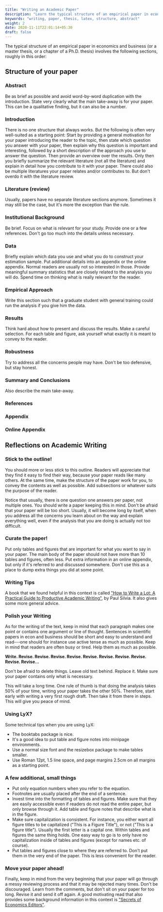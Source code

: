 ```yaml
---
title: "Writing an Academic Paper"
description: "Learn the typical structure of an empirical paper in economics and business."
keywords: "writing, paper, thesis, latex, structure, abstract"
weight: 2
date: 2020-11-11T22:01:14+05:30
draft: false
---
```


The typical structure of an empirical paper in economics and business (or a master thesis, or a chapter of a Ph.D. thesis) involves the following sections, roughly in this order:

## Structure of your paper

### Abstract
Be as brief as possible and avoid word-by-word duplication with the introduction. State very clearly what the main take-away is for your paper. This can be a qualitative finding, but it can also be a number.

### Introduction
There is no one structure that always works. But the following is often very well-suited as a starting point: Start by providing a general motivation for your paper introducing the reader to the topic, then state which question you answer with your paper, then explain why this question is important and interesting, followed by a short description of the approach you use to answer the question. Then provide an overview over the results. Only then you briefly summarize the relevant literature (not all the literature) and explain in detail how you contribute to it with your paper. There could also be multiple literatures your paper relates and/or contributes to. But don't overdo it with the literature review.

### Literature (review)
Usually, papers have no separate literature sections anymore. Sometimes it may still be the case, but it's more the exception than the rule.

### Institutional Background
Be brief. Focus on what is relevant for your study. Provide one or a few references. Don't go too much into the details unless necessary.

### Data
Briefly explain which data you use and what you do to construct your estimation sample. Put additional details into an appendix or the online appendix. Normal readers are usually not so interested in those. Provide meaningful summary statistics that are closely related to the analysis you will do. Spend time on thinking what is really relevant for the reader.

### Empirical Approach
Write this section such that a graduate student with general training could run the analysis if you give him the data.

### Results
Think hard about how to present and discuss the results. Make a careful selection. For each table and figure, ask yourself what exactly it is meant to convey to the reader.

### Robustness
Try to address all the concerns people may have. Don't be too defensive, but stay honest.

### Summary and Conclusions
Also describe the main take-away.

### References

### Appendix

### Online Appendix

## Reflections on Academic Writing

### Stick to the outline!
You should more or less stick to this outline. Readers will appreciate that they find it easy to find their way, because your paper reads like many others. At the same time, make the structure of the paper work for you, to convey the contents as well as possible. Add subsections or whatever suits the purpose of the reader.

Notice that usually, there is one question one answers per paper, not multiple ones. You should write a paper keeping this in mind. Don't be afraid that your paper will be too short. Usually, it will become long by itself, when you address all the concerns you learn about on the way and explain everything well, even if the analysis that you are doing is actually not too difficult.

### Curate the paper!
Put only tables and figures that are important for what you want to say in your paper. The main body of the paper should not have more than 10 tables and figures, often less. Put extra information in an online appendix, but only if it's referred to and discussed somewhere. Don't use this as a place to dump extra things you did at some point.

### Writing Tips
A book that we found helpful in this context is called ["How to Write a Lot: A Practical Guide to Productive Academic Writing"](https://www.apa.org/pubs/books/4441010), by Paul Silvia. It also gives some more general advice.

### Polish your Writing
As for the writing of the text, keep in mind that each paragraph makes one point or contains one argument or line of thought. Sentences in scientific papers in econ and business should be short and easy to understand and read---one should for instance use active tense as much as possible. Keep in mind that readers are often busy or tired. Help them as much as possible.

**Write. Revise. Revise. Revise. Revise. Revise. Revise. Revise. Revise. Revise. Revise...**

Don't be afraid to delete things. Leave old text behind. Replace it. Make sure your paper contains only what is necessary.

This will take a long time. One rule of thumb is that doing the analysis takes 50% of your time, writing your paper takes the other 50%. Therefore, start early with writing a very first rough draft. Then take it from there in steps. This will give you peace of mind.

### Using LyX?

Some technical tips when you are using LyX:

- The booktabs package is nice.
- It's a good idea to put table and figure notes into minipage environments.
- Use a normal size font and the resizebox package to make tables smaller.
- Use Roman 12pt, 1.5 line space, and page margins 2.5cm on all margins as a starting point.

### A few additional, small things

- Put only equation numbers when you refer to the equation.
- Footnotes are usually placed after the end of a sentence.
- Invest time into the formatting of tables and figures. Make sure that they are easily accessible even if readers do not read the entire paper, but only browse through it. Add table and figure notes that describe what is in the figure.
- Make sure capitalization is consistent. For instance, you either want all figure titles to be capitalized ("This is a Figure Title"), or not ("This is a figure title"). Usually the first letter is a capital one. Within tables and figures the same thing holds. One easy way to go is to only have no capitalization inside of tables and figures (except for names etc. of course).
- Put tables and figures close to where they are referred to. Don't put them in the very end of the paper. This is less convenient for the reader.

### Move your paper ahead!

Finally, keep in mind from the very beginning that your paper will go through a messy reviewing process and that it may be rejected many times. Don't be discouraged. Learn from the comments, but don't sit on your paper for too long. Revise it and send it off again. A good motivating read that also provides some background information in this context is ["Secrets of Economics Editors"](https://mitpress.mit.edu/books/secrets-economics-editors).
